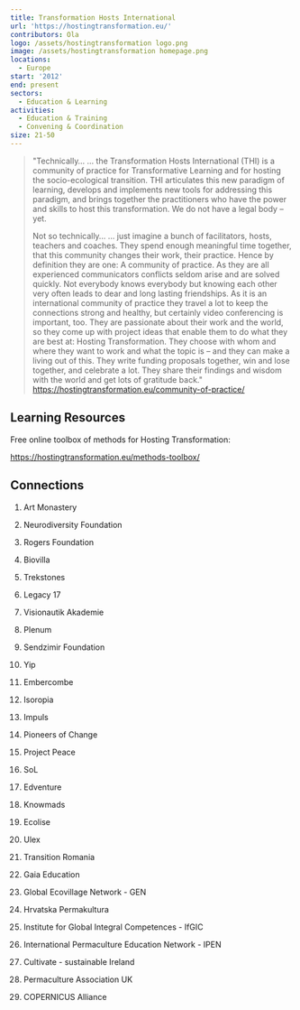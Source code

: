 ```yaml
---
title: Transformation Hosts International
url: 'https://hostingtransformation.eu/'
contributors: Ola
logo: /assets/hostingtransformation logo.png
image: /assets/hostingtransformation homepage.png
locations:
  - Europe
start: '2012'
end: present
sectors:
  - Education & Learning
activities:
  - Education & Training
  - Convening & Coordination
size: 21-50
---
```

> "Technically…
> … the Transformation Hosts International (THI) is a community of practice for Transformative Learning and for hosting the socio-ecological transition. THI articulates this new paradigm of learning, develops and implements new tools for addressing this paradigm, and brings together the practitioners who have the power and skills to host this transformation. We do not have a legal body – yet.
> 
> Not so technically…
> … just imagine a bunch of facilitators, hosts, teachers and coaches. They spend enough meaningful time together, that this community changes their work, their practice. Hence by definition they are one: A community of practice.
> As they are all experienced communicators conflicts seldom arise and are solved quickly. Not everybody knows everybody but knowing each other very often leads to dear and long lasting friendships. As it is an international community of practice they travel a lot to keep the connections strong and healthy, but certainly video conferencing is important, too. They are passionate about their work and the world, so they come up with project ideas that enable them to do what they are best at: Hosting Transformation. They choose with whom and where they want to work and what the topic is – and they can make a living out of this. They write funding proposals together, win and lose together, and celebrate a lot. They share their findings and wisdom with the world and get lots of gratitude back."
> https://hostingtransformation.eu/community-of-practice/ 

## Learning Resources

Free online toolbox of methods for Hosting Transformation: 

https://hostingtransformation.eu/methods-toolbox/ 

## Connections

1. Art Monastery

2. Neurodiversity Foundation

3. Rogers Foundation

4. Biovilla

5. Trekstones

6. Legacy 17

7. Visionautik Akademie

8. Plenum

9. Sendzimir Foundation

10. Yip

11. Embercombe

12. Isoropia

13. Impuls

14. Pioneers of Change

15. Project Peace

16. SoL

17. Edventure

18. Knowmads

19. Ecolise

20. Ulex

21. Transition Romania

22. Gaia Education

23. Global Ecovillage Network - GEN

24. Hrvatska Permakultura

25. Institute for Global Integral Competences - IfGIC

26. International Permaculture Education Network - IPEN

27. Cultivate - sustainable Ireland

28. Permaculture Association UK

29. COPERNICUS Alliance
